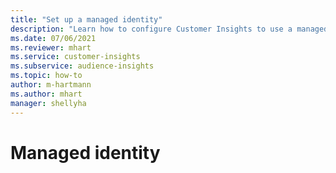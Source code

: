 ```yaml
---
title: "Set up a managed identity"
description: "Learn how to configure Customer Insights to use a managed identity on your storage account."
ms.date: 07/06/2021
ms.reviewer: mhart
ms.service: customer-insights
ms.subservice: audience-insights
ms.topic: how-to
author: m-hartmann
ms.author: mhart
manager: shellyha
---
```


# Managed identity